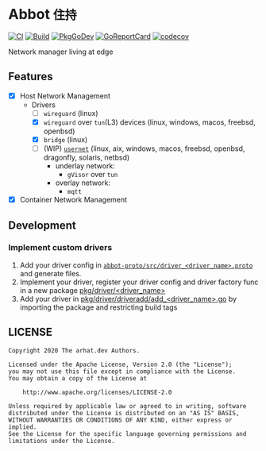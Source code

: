 # Abbot `住持`

[![CI](https://github.com/arhat-dev/abbot/workflows/CI/badge.svg)](https://github.com/arhat-dev/abbot/actions?query=workflow%3ACI)
[![Build](https://github.com/arhat-dev/abbot/workflows/Build/badge.svg)](https://github.com/arhat-dev/abbot/actions?query=workflow%3ABuild)
[![PkgGoDev](https://pkg.go.dev/badge/arhat.dev/abbot)](https://pkg.go.dev/arhat.dev/abbot)
[![GoReportCard](https://goreportcard.com/badge/arhat.dev/abbot)](https://goreportcard.com/report/arhat.dev/abbot)
[![codecov](https://codecov.io/gh/arhat-dev/abbot/branch/master/graph/badge.svg)](https://codecov.io/gh/arhat-dev/abbot)

Network manager living at edge

## Features

- [x] Host Network Management
  - Drivers
    - [ ] `wireguard` (linux)
    - [x] `wireguard` over `tun`(L3) devices (linux, windows, macos, freebsd, openbsd)
    - [x] `bridge` (linux)
    - [ ] (WIP) [`usernet`](./docs/Driver-usernet.md) (linux, aix, windows, macos, freebsd, openbsd, dragonfly, solaris, netbsd)
      - underlay network:
        - `gVisor` over `tun`
      - overlay network:
        - `mqtt`
- [x] Container Network Management

## Development

### Implement custom drivers

1. Add your driver config in [`abbot-proto/src/driver_<driver_name>.proto`](https://github.com/arhat-dev/abbot-proto/blob/master/src) and generate files.
2. Implement your driver, register your driver config and driver factory func in a new package [pkg/driver/<driver_name>](./pkg/driver)
3. Add your driver in [pkg/driver/driveradd/add_<driver_name>.go](./pkg/driver/driveradd) by importing the package and restricting build tags

## LICENSE

```text
Copyright 2020 The arhat.dev Authors.

Licensed under the Apache License, Version 2.0 (the "License");
you may not use this file except in compliance with the License.
You may obtain a copy of the License at

    http://www.apache.org/licenses/LICENSE-2.0

Unless required by applicable law or agreed to in writing, software
distributed under the License is distributed on an "AS IS" BASIS,
WITHOUT WARRANTIES OR CONDITIONS OF ANY KIND, either express or implied.
See the License for the specific language governing permissions and
limitations under the License.
```
